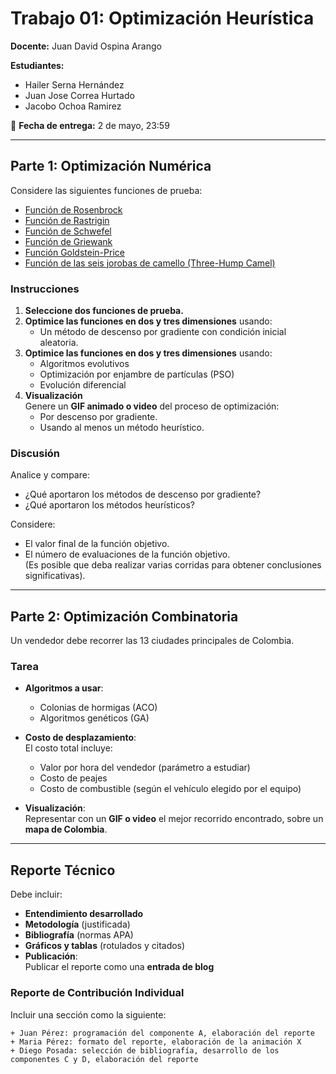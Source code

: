 # Trabajo 01: Optimización Heurística

**Docente:** Juan David Ospina Arango

**Estudiantes:**
- Hailer Serna Hernández
- Juan Jose Correa Hurtado
- Jacobo Ochoa Ramirez

📅 **Fecha de entrega:** 2 de mayo, 23:59

---

## Parte 1: Optimización Numérica

Considere las siguientes funciones de prueba:

- [Función de Rosenbrock](https://en.wikipedia.org/wiki/Rosenbrock_function)
- [Función de Rastrigin](https://en.wikipedia.org/wiki/Rastrigin_function)
- [Función de Schwefel](http://benchmarkfcns.xyz/benchmarkfcns/schwefelfcn.html)
- [Función de Griewank](http://benchmarkfcns.xyz/benchmarkfcns/griewankfcn.html)
- [Función Goldstein-Price](https://www.sfu.ca/~ssurjano/goldpr.html)
- [Función de las seis jorobas de camello (Three-Hump Camel)](https://www.sfu.ca/~ssurjano/camel3.html)

### Instrucciones

1. **Seleccione dos funciones de prueba.**
2. **Optimice las funciones en dos y tres dimensiones** usando:
   - Un método de descenso por gradiente con condición inicial aleatoria.
3. **Optimice las funciones en dos y tres dimensiones** usando:
   - Algoritmos evolutivos  
   - Optimización por enjambre de partículas (PSO)  
   - Evolución diferencial
4. **Visualización**  
   Genere un **GIF animado o video** del proceso de optimización:
   - Por descenso por gradiente.
   - Usando al menos un método heurístico.

### Discusión

Analice y compare:

- ¿Qué aportaron los métodos de descenso por gradiente?
- ¿Qué aportaron los métodos heurísticos?

Considere:

- El valor final de la función objetivo.
- El número de evaluaciones de la función objetivo.  
(Es posible que deba realizar varias corridas para obtener conclusiones significativas).

---

## Parte 2: Optimización Combinatoria

Un vendedor debe recorrer las 13 ciudades principales de Colombia.

### Tarea

- **Algoritmos a usar**:  
  - Colonias de hormigas (ACO)  
  - Algoritmos genéticos (GA)

- **Costo de desplazamiento**:  
  El costo total incluye:
  - Valor por hora del vendedor (parámetro a estudiar)
  - Costo de peajes
  - Costo de combustible (según el vehículo elegido por el equipo)

- **Visualización**:  
  Representar con un **GIF o video** el mejor recorrido encontrado, sobre un **mapa de Colombia**.

---

## Reporte Técnico

Debe incluir:

- **Entendimiento desarrollado**
- **Metodología** (justificada)
- **Bibliografía** (normas APA)
- **Gráficos y tablas** (rotulados y citados)
- **Publicación**:  
  Publicar el reporte como una **entrada de blog**

### Reporte de Contribución Individual

Incluir una sección como la siguiente:

```text
+ Juan Pérez: programación del componente A, elaboración del reporte  
+ Maria Pérez: formato del reporte, elaboración de la animación X  
+ Diego Posada: selección de bibliografía, desarrollo de los componentes C y D, elaboración del reporte
